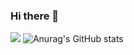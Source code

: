 ### Hi there 👋
<a href="" target="_blank"><img src="file:///C:/Users/yujin/Downloads/python%20(1).svg/python-3776AB?style= flat-square&logo=appveyor&logoColor=3776AB"/></a>
![Anurag's GitHub stats](https://github-readme-stats.vercel.app/api?username=kingy0ujin&show_icons=true&theme=radical)
<!--
**kingy0ujin/kingy0ujin** is a ✨ _special_ ✨ repository because its `README.md` (this file) appears on your GitHub profile.

Here are some ideas to get you started:

- 🔭 I’m currently working on ...
- 🌱 I’m currently learning ...
- 👯 I’m looking to collaborate on ...
- 🤔 I’m looking for help with ...
- 💬 Ask me about ...
- 📫 How to reach me: ...
- 😄 Pronouns: ...
- ⚡ Fun fact: ...
-->
